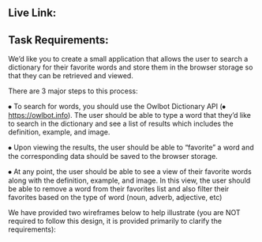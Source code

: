 
## Live Link:

## Task Requirements:
We’d like you to create a small application that allows the user to search a dictionary for their favorite words and store them in the browser storage so that they can be retrieved and viewed.

There are 3 major steps to this process:

⦁	To search for words, you should use the Owlbot Dictionary API (⦁	https://owlbot.info). The user should be able to type a word that they’d like to search in the dictionary and see a list of results which includes the definition, example, and image.

⦁	Upon viewing the results, the user should be able to “favorite” a word and the corresponding data should be saved to the browser storage. 

⦁	At any point, the user should be able to see a view of their favorite words along with the definition, example, and image. In this view, the user should be able to remove a word from their favorites list and also filter their favorites based on the type of word (noun, adverb, adjective, etc)

We have provided two wireframes below to help illustrate (you are NOT required to follow this design, it is provided primarily to clarify the requirements):
